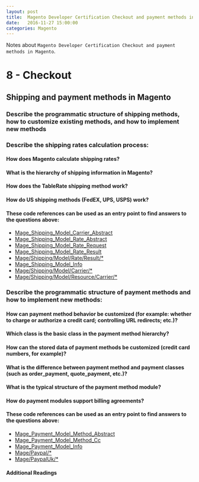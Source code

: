 ```yaml
---
layout: post
title:  Magento Developer Certification Checkout and payment methods in Magento
date:   2016-11-27 15:00:00
categories: Magento
---
```


Notes about `Magento Developer Certification Checkout and payment methods in Magento`.

8 - Checkout
============

Shipping and payment methods in Magento
------------

### Describe the programmatic structure of shipping methods, how to customize existing methods, and how to implement new methods

### Describe the shipping rates calculation process:

#### How does Magento calculate shipping rates?

#### What is the hierarchy of shipping information in Magento?

#### How does the TableRate shipping method work?

#### How do US shipping methods (FedEX, UPS, USPS) work?

#### These code references can be used as an entry point to find answers to the questions above:

* [Mage_Shipping_Model_Carrier_Abstract][Mage_Shipping_Model_Carrier_Abstract]
* [Mage_Shipping_Model_Rate_Abstract][Mage_Shipping_Model_Rate_Abstract]
* [Mage_Shipping_Model_Rate_Request][Mage_Shipping_Model_Rate_Request]
* [Mage_Shipping_Model_Rate_Result][Mage_Shipping_Model_Rate_Result]
* [Mage/Shipping/Model/Rate/Result/*][Mage/Shipping/Model/Rate/Result/]
* [Mage_Shipping_Model_Info][Mage_Shipping_Model_Info]
* [Mage/Shipping/Model/Carrier/*][Mage/Shipping/Model/Carrier/]
* [Mage/Shipping/Model/Resource/Carrier/*][Mage/Shipping/Model/Resource/Carrier/]

### Describe the programmatic structure of payment methods and how to implement new methods:

#### How can payment method behavior be customized (for example: whether to charge or authorize a credit card; controlling URL redirects; etc.)?

#### Which class is the basic class in the payment method hierarchy?

#### How can the stored data of payment methods be customized (credit card numbers, for example)?

#### What is the difference between payment method and payment classes (such as order_payment, quote_payment, etc.)?

#### What is the typical structure of the payment method module?

#### How do payment modules support billing agreements?

#### These code references can be used as an entry point to find answers to the questions above:

* [Mage_Payment_Model_Method_Abstract][Mage_Payment_Model_Method_Abstract]
* [Mage_Payment_Model_Method_Cc][Mage_Payment_Model_Method_Cc]
* [Mage_Payment_Model_Info][Mage_Payment_Model_Info]
* [Mage/Paypal/*][Mage/Paypal/]
* [Mage/PaypalUk/*][Mage/PaypalUk/]

#### Additional Readings



[Mage_Shipping_Model_Carrier_Abstract]:https://github.com/AndersWik/Magento-1x/blob/master/app/code/core/Mage/Shipping/Model/Carrier/Abstract.php
[Mage_Shipping_Model_Rate_Abstract]:https://github.com/AndersWik/Magento-1x/blob/master/app/code/core/Mage/Shipping/Model/Rate/Abstract.php
[Mage_Shipping_Model_Rate_Request]:https://github.com/AndersWik/Magento-1x/blob/master/app/code/core/Mage/Shipping/Model/Rate/Request.php
[Mage_Shipping_Model_Rate_Result]:https://github.com/AndersWik/Magento-1x/blob/master/app/code/core/Mage/Shipping/Model/Rate/Result.php
[Mage/Shipping/Model/Rate/Result/]:https://github.com/AndersWik/Magento-1x/tree/master/app/code/core/Mage/Shipping/Model/Rate/Result
[Mage_Shipping_Model_Info]:https://github.com/AndersWik/Magento-1x/blob/master/app/code/core/Mage/Shipping/Model/Info.php
[Mage/Shipping/Model/Carrier/]:https://github.com/AndersWik/Magento-1x/tree/master/app/code/core/Mage/Shipping/Model/Carrier
[Mage/Shipping/Model/Resource/Carrier/]:https://github.com/AndersWik/Magento-1x/tree/master/app/code/core/Mage/Shipping/Model/Resource/Carrier
[Mage_Payment_Model_Method_Abstract]:https://github.com/AndersWik/Magento-1x/blob/master/app/code/core/Mage/Payment/Model/Method/Abstract.php
[Mage_Payment_Model_Method_Cc]:https://github.com/AndersWik/Magento-1x/blob/master/app/code/core/Mage/Payment/Model/Method/Cc.php
[Mage_Payment_Model_Info]:https://github.com/AndersWik/Magento-1x/blob/master/app/code/core/Mage/Payment/Model/Info.php
[Mage/Paypal/]:https://github.com/AndersWik/Magento-1x/tree/master/app/code/core/Mage/Paypal
[Mage/PaypalUk/]:https://github.com/AndersWik/Magento-1x/tree/master/app/code/core/Mage/PaypalUk
